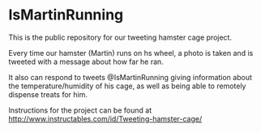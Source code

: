 # IsMartinRunning

This is the public repository for our tweeting hamster cage project.

Every time our hamster (Martin) runs on hs wheel, a photo is taken and is tweeted with a message about how far he ran.

It also can respond to tweets @IsMartinRunning giving information about the temperature/humidity of his cage, as well as being able to remotely dispense treats for him.

Instructions for the project can be found at http://www.instructables.com/id/Tweeting-hamster-cage/
